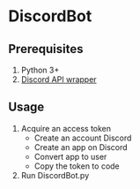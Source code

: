 # DiscordBot

## Prerequisites
1. Python 3+
2. [Discord API wrapper](https://github.com/Rapptz/discord.py)

## Usage
1. Acquire an access token
      - Create an account Discord
      - Create an app on Discord
      - Convert app to user
      - Copy the token to code
2. Run DiscordBot.py
